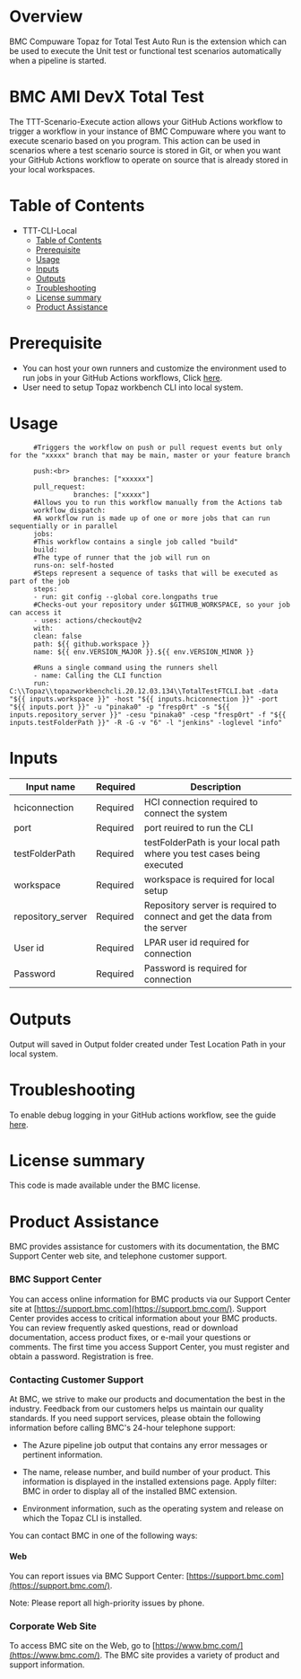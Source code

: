 # Overview
BMC Compuware Topaz for Total Test Auto Run is the extension which can be used to execute the Unit test or functional test scenarios automatically when a pipeline is started. 

# BMC AMI DevX Total Test

The TTT-Scenario-Execute action allows your GitHub Actions workflow to trigger a workflow in your instance of BMC Compuware where you want to execute scenario based on you program. This action can be used in scenarios where a test scenario source is stored in Git, or when you want your GitHub Actions workflow to operate on source that is already stored in your local workspaces. <br>
          
# Table of Contents

  * TTT-CLI-Local
    * [Table of Contents](https://github.com/marketplace/actions/ttt-cli-local-test-scenario/#Table%20of%20Contents)
    * [Prerequisite](https://github.com/marketplace/actions/ttt-cli-local-test-scenario/#Prerequisite)
    * [Usage](https://github.com/marketplace/actions/ttt-cli-local-test-scenario/#Usage)
    * [Inputs](https://github.com/marketplace/actions/ttt-cli-local-test-scenario/#Inputs)
    * [Outputs](https://github.com/marketplace/actions/ttt-cli-local-test-scenario/#Outputs)
    * [Troubleshooting](https://github.com/marketplace/actions/ttt-cli-local-test-scenario/#Troubleshooting)
    * [License summary](https://github.com/marketplace/actions/ttt-cli-local-test-scenario/#License%20summary)
    * [Product Assistance](https://github.com/marketplace/actions/ttt-cli-local-test-scenario/#Product%20Assistance)

# Prerequisite

 * You can host your own runners and customize the environment used to run jobs in your GitHub Actions workflows, Click [here](https://docs.github.com/en/actions/hosting-your-own-runners/about-self-hosted-runners).
 * User need to setup Topaz workbench CLI into local system.

# Usage

          #Triggers the workflow on push or pull request events but only for the "xxxxx" branch that may be main, master or your feature branch

          push:<br>
                    branches: ["xxxxxx"]
          pull_request:
                    branches: ["xxxxx"]
          #Allows you to run this workflow manually from the Actions tab
          workflow_dispatch:
          #A workflow run is made up of one or more jobs that can run sequentially or in parallel
          jobs:
          #This workflow contains a single job called "build"
          build:
          #The type of runner that the job will run on
          runs-on: self-hosted    
          #Steps represent a sequence of tasks that will be executed as part of the job
          steps:
          - run: git config --global core.longpaths true
          #Checks-out your repository under $GITHUB_WORKSPACE, so your job can access it
          - uses: actions/checkout@v2
          with:
          clean: false
          path: ${{ github.workspace }}
          name: ${{ env.VERSION_MAJOR }}.${{ env.VERSION_MINOR }}

          #Runs a single command using the runners shell
          - name: Calling the CLI function
          run: C:\\Topaz\\topazworkbenchcli.20.12.03.134\\TotalTestFTCLI.bat -data "${{ inputs.workspace }}" -host "${{ inputs.hciconnection }}" -port "${{ inputs.port }}" -u "pinaka0" -p "fresp0rt" -s "${{ inputs.repository_server }}" -cesu "pinaka0" -cesp "fresp0rt" -f "${{ inputs.testFolderPath }}" -R -G -v "6" -l "jenkins" -loglevel "info"
     
 
# Inputs


| Input name | Required | Description |
| --- | --- | --- |
| hciconnection | Required  | HCI connection required to connect the system |
| port  | Required  | port reuired to run the CLI |
| testFolderPath | Required  | testFolderPath is your local path where you test cases being executed |
| workspace  | Required  | workspace is required for local setup |
| repository_server  | Required  | Repository server is required to connect and get the data from the server |
| User id  | Required  | LPAR user id required for connection |
| Password  | Required  | Password is required for connection |


# Outputs

Output will saved in Output folder created under Test Location Path in your local system.

# Troubleshooting

To enable debug logging in your GitHub actions workflow, see the guide [here](https://docs.github.com/en/actions/monitoring-and-troubleshooting-workflows/enabling-debug-logging).

# License summary

This code is made available under the BMC license.

# Product Assistance

BMC provides assistance for customers with its documentation, the BMC Support Center web site, and telephone customer support.

### BMC Support Center

You can access online information for BMC products via our Support Center site at [https://support.bmc.com](https://support.bmc.com/). Support Center provides access to critical information about your BMC products. You can review frequently asked questions, read or download documentation, access product fixes, or e-mail your questions or comments. The first time you access Support Center, you must register and obtain a password. Registration is free.

### Contacting Customer Support

At BMC, we strive to make our products and documentation the best in the industry. Feedback from our customers helps us maintain our quality standards. If you need support services, please obtain the following information before calling BMC\'s 24-hour telephone support:

- The Azure pipeline job output that contains any error messages or pertinent information.

- The name, release number, and build number of your product. This information is displayed in the installed extensions page. Apply filter: BMC in order to display all of the installed BMC extension.

- Environment information, such as the operating system and release on which the Topaz CLI is installed.

You can contact BMC in one of the following ways:


#### Web

You can report issues via BMC Support Center: [https://support.bmc.com](https://support.bmc.com/).

Note: Please report all high-priority issues by phone.

### Corporate Web Site

To access BMC site on the Web, go to [https://www.bmc.com/](https://www.bmc.com/). The BMC site provides a variety of product and support information.


   
